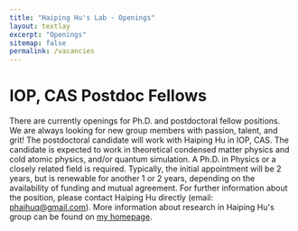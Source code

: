 ```yaml
---
title: "Haiping Hu's Lab - Openings"
layout: textlay
excerpt: "Openings"
sitemap: false
permalink: /vacancies
---
```


# IOP, CAS Postdoc Fellows

There are currently openings for Ph.D. and postdoctoral fellow positions. We are always looking for new group members with passion, talent, and grit! The postdoctoral candidate will work with Haiping Hu in IOP, CAS. The candidate is expected to work in theoretical condensed matter physics and cold atomic physics, and/or quantum simulation. A Ph.D. in Physics or a closely related field is required. Typically, the initial appointment will be 2 years, but is renewable for another 1 or 2 years, depending on the availability of funding and mutual agreement. For further information about the position, please contact Haiping Hu directly (email: phaihuq@gmail.com). More information about research in Haiping Hu's group can be found on [my homepage](https://hhp-phys.github.io/).
